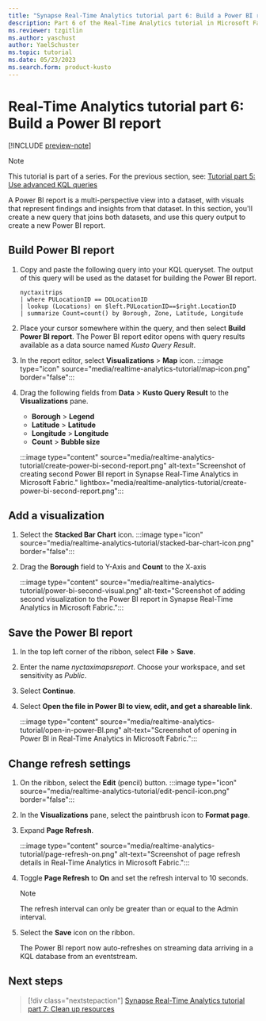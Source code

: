 ```yaml
---
title: "Synapse Real-Time Analytics tutorial part 6: Build a Power BI report"
description: Part 6 of the Real-Time Analytics tutorial in Microsoft Fabric
ms.reviewer: tzgitlin
ms.author: yaschust
author: YaelSchuster
ms.topic: tutorial
ms.date: 05/23/2023
ms.search.form: product-kusto
---
```

# Real-Time Analytics tutorial part 6: Build a Power BI report

[!INCLUDE [preview-note](../includes/preview-note.md)]

> [!NOTE]
> This tutorial is part of a series. For the previous section, see: [Tutorial part 5: Use advanced KQL queries](tutorial-5-advanced-kql-query.md)

A Power BI report is a multi-perspective view into a dataset, with visuals that represent findings and insights from that dataset. In this section, you'll create a new query that joins both datasets, and use this query output to create a new Power BI report.

## Build Power BI report

1. Copy and paste the following query into your KQL queryset. The output of this query will be used as the dataset for building the Power BI report.

    ```kusto 
    nyctaxitrips
    | where PULocationID == DOLocationID
    | lookup (Locations) on $left.PULocationID==$right.LocationID
    | summarize Count=count() by Borough, Zone, Latitude, Longitude 
    ```

1.  Place your cursor somewhere within the query, and then select **Build Power BI report**.
    The Power BI report editor opens with query results available as a data source named *Kusto Query Result*.

1.  In the report editor, select **Visualizations** > **Map** icon. :::image type="icon" source="media/realtime-analytics-tutorial/map-icon.png" border="false":::
1. Drag the following fields from **Data** > **Kusto Query Result** to the **Visualizations** pane.

    * **Borough**  > **Legend**
    * **Latitude** > **Latitude**
    * **Longitude** > **Longitude**
    * **Count** > **Bubble size**

    :::image type="content" source="media/realtime-analytics-tutorial/create-power-bi-second-report.png" alt-text="Screenshot of creating second Power BI report in Synapse Real-Time Analytics in Microsoft Fabric." lightbox="media/realtime-analytics-tutorial/create-power-bi-second-report.png":::

## Add a visualization

1.  Select the **Stacked Bar Chart** icon. :::image type="icon" source="media/realtime-analytics-tutorial/stacked-bar-chart-icon.png" border="false":::
1. Drag the **Borough** field to Y-Axis and **Count** to the X-axis

    :::image type="content" source="media/realtime-analytics-tutorial/power-bi-second-visual.png" alt-text="Screenshot of adding second visualization to the Power BI report in Synapse Real-Time Analytics in Microsoft Fabric.":::

## Save the Power BI report

1.  In the top left corner of the ribbon, select **File** > **Save**.
1.  Enter the name *nyctaximapsreport*. Choose your workspace, and set sensitivity as *Public*.
1. Select **Continue**.
1. Select **Open the file in Power BI to view, edit, and get a shareable link**. 
    
    :::image type="content" source="media/realtime-analytics-tutorial/open-in-power-BI.png" alt-text="Screenshot of opening in Power BI in Real-Time Analytics in Microsoft Fabric.":::

## Change refresh settings

1. On the ribbon, select the **Edit** (pencil) button. :::image type="icon" source="media/realtime-analytics-tutorial/edit-pencil-icon.png" border="false":::
1. In the **Visualizations** pane, select the paintbrush icon to **Format page**.
1. Expand **Page Refresh**.

    :::image type="content" source="media/realtime-analytics-tutorial/page-refresh-on.png" alt-text="Screenshot of page refresh details in Real-Time Analytics in Microsoft Fabric.":::

1. Toggle **Page Refresh** to **On** and set the refresh interval to 10 seconds.

    > [!NOTE]
    >  The refresh interval can only be greater than or equal to the Admin interval.

1. Select the **Save** icon on the ribbon.

    The Power BI report now auto-refreshes on streaming data arriving in a KQL database from an eventstream.

## Next steps

> [!div class="nextstepaction"]
> [Synapse Real-Time Analytics tutorial part 7: Clean up resources](tutorial-7-clean-up-resources.md)